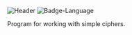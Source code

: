 ![Header](https://github.com/user-attachments/assets/5e55d188-1e20-4359-bd1d-e6f92d04fe17)
<img alt="Badge-Language" src="https://img.shields.io/badge/language-python-blue?style=flat-square&logo=python&logoColor=white">

Program for working with simple ciphers.
